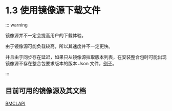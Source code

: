 # 1.3 使用镜像源下载文件

::: warning

镜像源并不一定会提高用户的下载体验。

由于镜像源可能负载较高，所以其速度并不一定更快。

并且由于同步存在延迟，如果只从镜像源拉取版本列表，在安装整合包时可能出现镜像源不存在整合包要求版本的版本 Json 文件，[例子](https://github.com/Hex-Dragon/PCL2/issues/5195)。

:::

## 目前可用的镜像源及其文档

[BMCLAPI](https://bmclapidoc.bangbang93.com)
